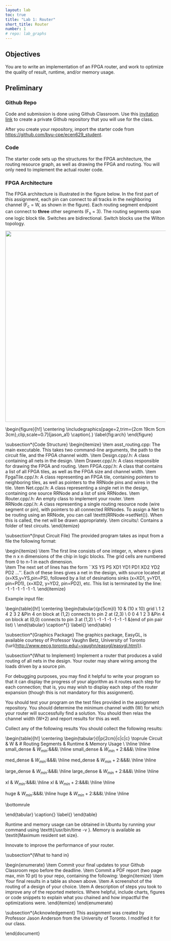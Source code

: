 ```yaml
---
layout: lab
toc: true
title: "Lab 1: Router"
short_title: Router
number: 1
# repo: lab_graphs
---
```


## Objectives
You are to write an implementation of an FPGA router, and work to optimize the quality of result, runtime, and/or memory usage.  

## Preliminary

### Github Repo

Code and submission is done using Github Classroom.  Use this [invitation link](https://classroom.github.com/a/mE_1ReuX) to create a private Github repository that you will use for the class. 

After you create your repository, import the starter code from <https://github.com/byu-cpe/ecen629_student>. 

### Code

The starter code sets up the structures for the FPGA architecture, the routing resource graph, as well as drawing the FPGA and routing.  You will only need to implement the actual router code.

### FPGA Architecture
The FPGA architecture is illustrated in the figure below.  In the first part of this assignment, each pin can connect to all tracks in the
neighboring channel (F<sub>c</sub> = W, as shown in the figure). 
Each routing segment endpoint can connect to **three** other segments (F<sub>s</sub> = 3). The routing segments span one logic block tile. Switches are bidirectional. Switch
blocks use the Wilton topology. 

<img src="{% link media/labs/arch.png %}" width="600">

\begin{figure}[h!]
	\centering
		\includegraphics[page=2,trim={2cm 19cm 5cm 3cm},clip,scale=0.7]{jason_a1}
  \caption{.}
	\label{fig:arch}
\end{figure}


\subsection*{Code Structure}
\begin{itemize}
	\item asst\_routing.cpp: The main executable.  This takes two command-line arguments, the path to the circuit file, and the FPGA channel width.
	\item Design.cpp/.h: A class containing all nets in the design.
	\item Drawer.cpp/.h: A class responsible for drawing the FPGA and routing.
	\item FPGA.cpp/.h: A class that contains a list of all FPGA tiles, as well as the FPGA size and channel width.
	\item FpgaTile.cpp/.h: A class representing an FPGA tile, containing pointers to neighboring tiles, as well as pointers to the RRNode pins and wires in the tile.
	\item Net.cpp/.h: A class representing a single net in the design, containing one source RRNode and a list of sink RRNodes.
	\item Router.cpp/.h: An empty class to implement your router.
	\item RRNode.cpp/.h: A class representing a single routing resource node (wire segment or pin), with pointers to all connected RRNodes.  To assign a Net to be routing using an RRNode, you can call \texttt{RRNode->setNet()}.  When this is called, the net will be drawn appropriately.
	\item circuits/: Contains a folder of test circuits.
\end{itemize}

\subsection*{Input Circuit File}
The provided program takes as input from a file the following format:

\begin{itemize}
	\item The first line consists of one integer, n, where n gives the n x n dimensions of the chip in logic blocks. The grid cells are numbered from 0 to n-1 in each dimension.	
	\item 
The next set of lines has the form ``XS YS PS XD1 YD1 PD1 XD2 YD2 PD2 ...''. Each of these lines gives a net in the design, with source located at (x=XS,y=YS,pin=PS), followed by a list of desinations sinks (x=XD1, y=YD1, pin=PD1), (x=XD2, y=YD2, pin=PD2), etc.
This list is terminated by the line: -1 -1 -1 -1 -1 -1. 
\end{itemize}

Example input file:

\begin{table}[h!]
\centering
\begin{tabular}{p{5cm}l}
10 & (10 x 10) grid \\
1 2 4 2 3 2 &Pin 4 on block at (1,2) connects to pin 2 at (2,3) \\
0 0 4 1 2 3 &Pin 4 on block at (0,0) connects to pin 3 at (1,2) \\
-1 -1 -1 -1 -1 -1 &(end of pin pair list) \\
\end{tabular}
\caption*{}
\label{}
\end{table}

\subsection*{Graphics Package}
The graphics package, EasyGL, is available courtesy of Professor Vaughn Betz, University of Toronto (\url{http://www.eecg.toronto.edu/~vaughn/easygl/easygl.html}). 


\subsection*{What to Implement}
Implement a router that produces a valid routing of all nets in the design.  Your router may share wiring among the loads driven by a source pin.

For debugging purposes, you may find it helpful to write your program so that it can display the
progress of your algorithm as it routes each step for each connection; that is, you may wish to display each step
of the router expansion (though this is not mandatory for this assignment). 

You should test your program on the test files provided in the assignment repository.  You should determine the minimum channel width (W) for which your router will successfully find a solution.  You should then relax the channel width (W+2) and report results for this as well.

Collect any of the following results You should collect the following results:

\begin{table}[h!]
\centering
\begin{tabular}{l|p{2cm}|c|c|c}
\toprule
Circuit & W & \# Routing Segments & Runtime & Memory Usage \\
\hline \hline
small\_dense & $W_{min}$:&&&\\ \hline
small\_dense & $W_{min}+2$:&&&\\ \hline \hline

med\_dense & $W_{min}$:&&&\\ \hline
med\_dense & $W_{min}+2$:&&&\\ \hline \hline

large\_dense & $W_{min}$:&&&\\ \hline
large\_dense & $W_{min}+2$:&&&\\ \hline \hline

xl & $W_{min}$:&&&\\ \hline
xl & $W_{min}+2$:&&&\\ \hline \hline

huge & $W_{min}$:&&&\\ \hline
huge & $W_{min}+2$:&&&\\ \hline \hline

\bottomrule

\end{tabular}
\caption{}
\label{}
\end{table}

Runtime and memory usage can be obtained in Ubuntu by running your command using \texttt{/usr/bin/time -v <command>}.  Memory is available as \textit{Maximum resident set size}.

Innovate to improve the performance of your router.  

\subsection*{What to hand in}

\begin{enumerate}
	\item Commit your final updates to your Github Classroom repo before the deadline. 
	\item Commit a PDF report (two page max, min 10 pt) to your repo, containing the following:
	\begin{itemize}
	\item Your final results in a table as shown above.
	\item A screenshot of the routing of a design of your choice.
	\item A description of steps you took to improve any of the reported meterics.  Where helpful, include charts, figures or code snippets to explain what you chained and how impactful the optimizations were.
	\end{itemize}
\end{enumerate}


\subsection*{Acknowledgement}
This assignment was created by Professor Jason Anderson from the University of Toronto. I modified it for our class.

\end{document}
